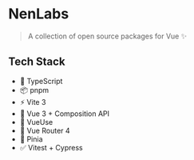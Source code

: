 # NenLabs

> A collection of open source packages for Vue ✨

## Tech Stack

* 🦾 TypeScript
* 📦 pnpm
* ⚡ Vite 3
* 🖖 Vue 3 + Composition API
* 🧩 VueUse 
* 🧭 Vue Router 4
* 🍍 Pinia
* ✅ Vitest + Cypress
